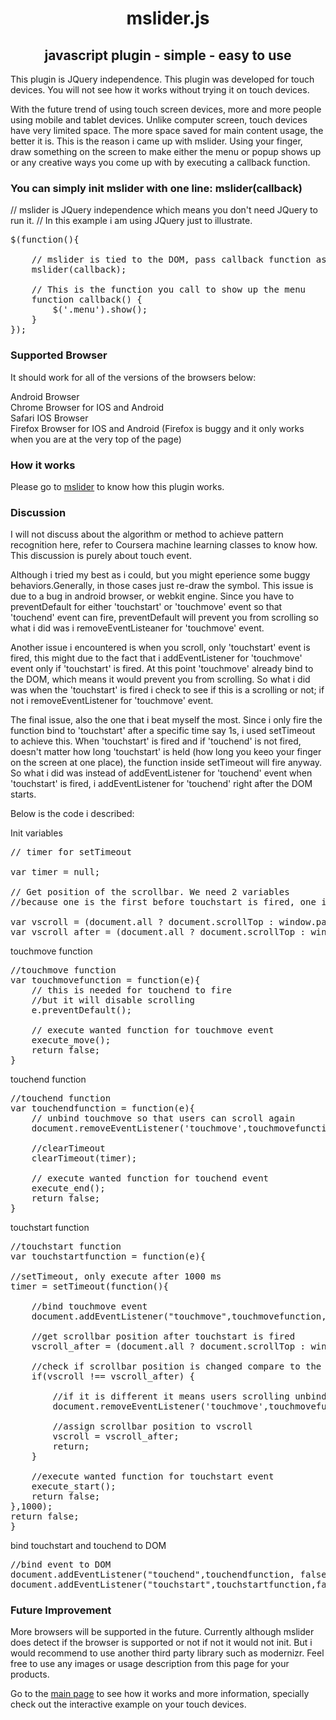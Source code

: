 <h1 align="center">mslider.js</h1>
<h2 align="center">javascript plugin - simple - easy to use</h2>
This plugin is JQuery independence. This plugin was developed for touch devices. You will not see how it works without trying it on touch devices.

With the future trend of using touch screen devices, more and more people using mobile and tablet devices. Unlike computer screen, touch devices have very limited space. The more space saved for main content usage, the better it is. This is the reason i came up with mslider. Using your finger, draw something on the screen to make either the menu or popup shows up or any creative ways you come up with by executing a callback function. 

<h3>You can simply init mslider with one line: mslider(callback)</h3>

// mslider is JQuery independence which means you don't need JQuery to run it.
// In this example i am using JQuery just to illustrate.
 
<pre>$(function(){

	// mslider is tied to the DOM, pass callback function as parameter
	mslider(callback);
	
	// This is the function you call to show up the menu
	function callback() {   
		$('.menu').show();
	}		
});</pre>

<h3>Supported Browser</h3>
It should work for all of the versions of the browsers below:

Android Browser   
Chrome Browser for IOS and Android 	
Safari IOS Browser 	
Firefox Browser for IOS and Android (Firefox is buggy and it only works when you are at the very top of the page)

<h3>How it works</h3>

Please go to <a href="http://mslider.co.nf/">mslider</a> to know how this plugin works.

<h3>Discussion</h3>

I will not discuss about the algorithm or method to achieve pattern recognition here, refer to Coursera machine learning classes to know how. This discussion is purely about touch event.

Although i tried my best as i could, but you might eperience some buggy behaviors.Generally, in those cases just re-draw the symbol. This issue is due to a bug in android browser, or webkit engine. Since you have to preventDefault for either 'touchstart' or 'touchmove' event so that 'touchend' event can fire, preventDefault will prevent you from scrolling so what i did was i removeEventListeaner for 'touchmove' event.

Another issue i encountered is when you scroll, only 'touchstart' event is fired, this might due to the fact that i addEventListener for 'touchmove' event only if 'touchstart' is fired. At this point 'touchmove' already bind to the DOM, which means it would prevent you from scrolling. So what i did was when the 'touchstart' is fired i check to see if this is a scrolling or not; if not i removeEventListener for 'touchmove' event.

The final issue, also the one that i beat myself the most. Since i only fire the function bind to 'touchstart' after a specific time say 1s, i used setTimeout to achieve this. When 'touchstart' is fired and if 'touchend' is not fired, doesn't matter how long 'touchstart' is held (how long you keeo your finger on the screen at one place), the function inside setTimeout will fire anyway. So what i did was instead of addEventListener for 'touchend' event when 'touchstart' is fired, i addEventListener for 'touchend' right after the DOM starts.

Below is the code i described:

Init variables

<pre>// timer for setTimeout

var timer = null;	

// Get position of the scrollbar. We need 2 variables 
//because one is the first before touchstart is fired, one is after.

var vscroll = (document.all ? document.scrollTop : window.pageYOffset);
var vscroll_after = (document.all ? document.scrollTop : window.pageYOffset);</pre>

touchmove function

		
<pre>//touchmove function
var touchmovefunction = function(e){
	// this is needed for touchend to fire 
	//but it will disable scrolling	
	e.preventDefault();	
	
	// execute wanted function for touchmove event	
	execute_move();
	return false;
}</pre>

touchend function

<pre>//touchend function
var touchendfunction = function(e){
	// unbind touchmove so that users can scroll again	
	document.removeEventListener('touchmove',touchmovefunction,false);
	
	//clearTimeout	
	clearTimeout(timer);
	
	// execute wanted function for touchend event	
	execute_end();
	return false;
}</pre>

touchstart function

		
<pre>//touchstart function
var touchstartfunction = function(e){

//setTimeout, only execute after 1000 ms
timer = setTimeout(function(){

	//bind touchmove event	
	document.addEventListener("touchmove",touchmovefunction, false);
	
	//get scrollbar position after touchstart is fired
	vscroll_after = (document.all ? document.scrollTop : window.pageYOffset);
	
	//check if scrollbar position is changed compare to the first time
	if(vscroll !== vscroll_after) {
		
		//if it is different it means users scrolling unbind touchmove event
		document.removeEventListener('touchmove',touchmovefunction,false);
		
		//assign scrollbar position to vscroll
		vscroll = vscroll_after;
		return;
	}
	
	//execute wanted function for touchstart event
	execute_start();
	return false;
},1000);
return false;		
}</pre>

bind touchstart and touchend to DOM

	
<pre>//bind event to DOM
document.addEventListener("touchend",touchendfunction, false);	
document.addEventListener("touchstart",touchstartfunction,false);</pre>

<h3>Future Improvement</h3>

More browsers will be supported in the future. Currently although mslider does detect if the browser is supported or not if not it would not init. But i would recommend to use another third party library such as modernizr. Feel free to use any images or usage description from this page for your products.

Go to the <a href="http://mslider.co.nf/">main page</a> to see how it works and more information, specially check out the interactive example on your touch devices.
